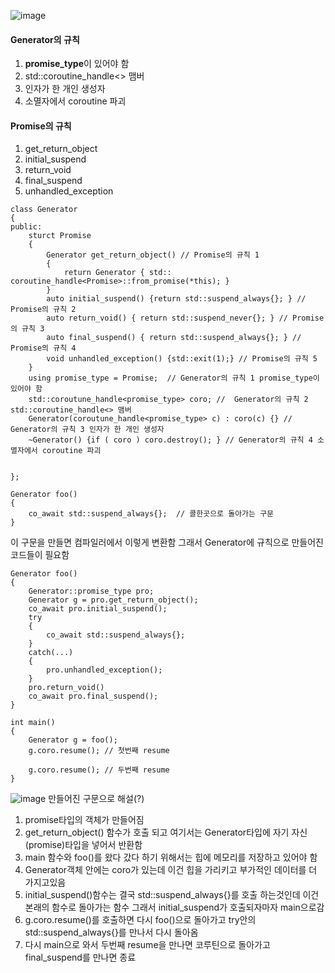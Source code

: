 ![image](https://github.com/m-mang2/learn/assets/135841268/a391552b-4703-40f2-a3f6-857b48a573b7)

#### Generator의 규칙
1. **promise_type**이 있어야 함
2. std::coroutine_handle<> 맴버
3. 인자가 한 개인 생성자
4. 소멸자에서 coroutine 파괴

#### Promise의 규칙
1. get_return_object
2. initial_suspend
3. return_void
4. final_suspend
5. unhandled_exception

```
class Generator
{
public:
    sturct Promise
    {
        Generator get_return_object() // Promise의 규칙 1
        {
            return Generator { std:: coroutine_handle<Promise>::from_promise(*this); }
        }
        auto initial_suspend() {return std::suspend_always{}; } // Promise의 규칙 2
        auto return_void() { return std::suspend_never{}; } // Promise의 규칙 3
        auto final_suspend() { return std::suspend_always{}; } // Promise의 규칙 4
        void unhandled_exception() {std::exit(1);} // Promise의 규칙 5
    }
    using promise_type = Promise;  // Generator의 규칙 1 promise_type이 있어야 함
    std::coroutune_handle<promise_type> coro; //  Generator의 규칙 2  std::coroutine_handle<> 맴버
    Generator(coroutune_handle<promise_type> c) : coro(c) {} // Generator의 규칙 3 인자가 한 개인 생성자
    ~Generator() {if ( coro ) coro.destroy(); } // Generator의 규칙 4 소멸자에서 coroutine 파괴


};
```

```
Generator foo()
{
    co_await std::suspend_always{};  // 콜한곳으로 돌아가는 구문
}

```
이 구문을 만들면 컴파일러에서 이렇게 변환함
그래서 Generator에 규칙으로 만들어진 코드들이 필요함
```
Generator foo()
{
    Generator::promise_type pro;
    Generator g = pro.get_return_object();
    co_await pro.initial_suspend();
    try
    {
        co_await std::suspend_always{}; 
    }
    catch(...)
    {
        pro.unhandled_exception();
    }
    pro.return_void()
    co_await pro.final_suspend();
}

int main()
{
    Generator g = foo();
    g.coro.resume(); // 첫번째 resume

    g.coro.resume(); // 두번째 resume
}
```

![image](https://github.com/m-mang2/learn/assets/135841268/d4c301bd-bf89-4972-a33d-b3248f053cb2)
만들어진 구문으로 해설(?)
1. promise타입의 객체가 만들어짐
2. get_return_object() 함수가 호출 되고 여기서는 Generator타입에 자기 자신(promise)타입을 넣어서 반환함
3. main 함수와 foo()를 왔다 갔다 하기 위해서는 힙에 메모리를 저장하고 있어야 함
4. Generator객체 안에는 coro가 있는데 이건 힙을 가리키고 부가적인 데이터를 더 가지고있음
5. initial_suspend()함수는 결국 std::suspend_always{}를 호출 하는것인데 이건 본래의 함수로 돌아가는 함수 그래서 initial_suspend가 호출되자마자 main으로감
6. g.coro.resume()를 호출하면 다시 foo()으로 돌아가고 try안의 std::suspend_always{}를 만나서 다시 돌아옴
7. 다시 main으로 와서 두번째 resume을 만나면 코루틴으로 돌아가고 final_suspend를 만나면 종료

